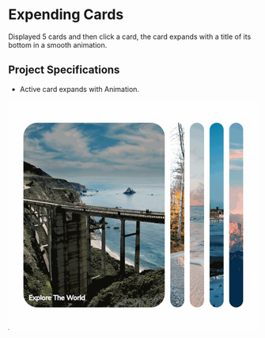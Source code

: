 # Expending Cards
Displayed 5 cards and then click a card, the card expands with a title of its bottom in a smooth animation. 

## Project Specifications
- Active card expands with Animation.

<img src="/expands-cards.gif" alt="expands cards" >